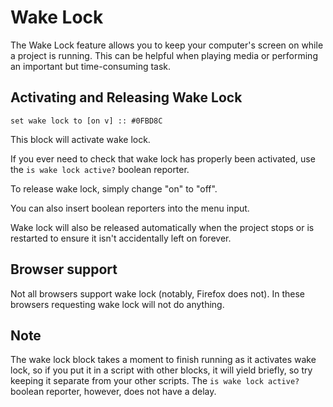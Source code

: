 # Wake Lock

The Wake Lock feature allows you to keep your computer's screen on while a project is running. This can be helpful when playing media or performing an important but time-consuming task.

## Activating and Releasing Wake Lock

```scratch
set wake lock to [on v] :: #0FBD8C
```
This block will activate wake lock.

If you ever need to check that wake lock has properly been activated, use the `is wake lock active?` boolean reporter.

To release wake lock, simply change "on" to "off".

You can also insert boolean reporters into the menu input.

Wake lock will also be released automatically when the project stops or is restarted to ensure it isn't accidentally left on forever.

## Browser support

Not all browsers support wake lock (notably, Firefox does not). In these browsers requesting wake lock will not do anything.

## Note

The wake lock block takes a moment to finish running as it activates wake lock, so if you put it in a script with other blocks, it will yield briefly, so try keeping it separate from your other scripts. The `is wake lock active?` boolean reporter, however, does not have a delay.
